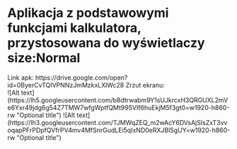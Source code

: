 <h1>
      Aplikacja z podstawowymi funkcjami kalkulatora, przystosowana do wyświetlaczy size:Normal
</h1>
Link apk: https://drive.google.com/open?id=0ByerCvTQIVPNNzJmMzkxLXlWc28
Zrzut ekranu:</br>
![Alt text](https://lh5.googleusercontent.com/b8dtrwabm9Y1sUJkrcxH3QRGUXL2mVe6Yxr49jdg6g54Z7TMW7wfgWptfQMt995VIf6huEkjM5f3gt0=w1920-h860-rw "Optional title")
![Alt text](https://lh3.googleusercontent.com/TJMWqZEQ_m2wAcY6DVsAjSIsZxT3vvoqapPFrPDpfQVfrPV4mv4MfSnrGudLEi5qIxND0eRXJBlSgUY=w1920-h860-rw "Optional title")

